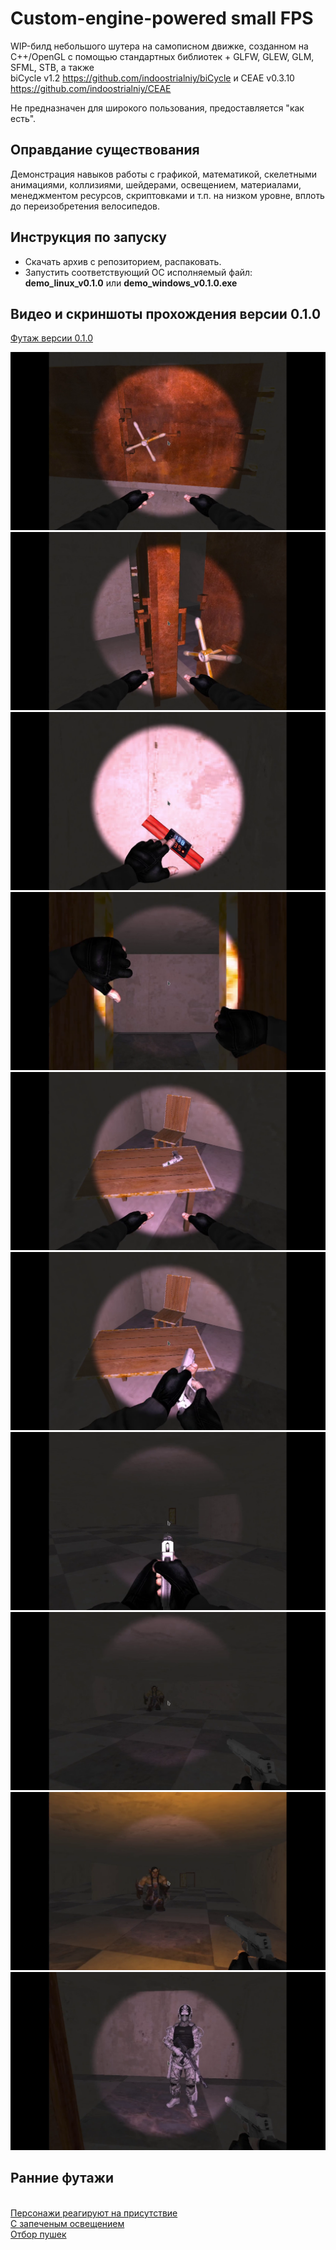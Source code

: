 # Custom-engine-powered small FPS
WIP-билд небольшого шутера на самописном движке, созданном на C++/OpenGL с помощью стандартных библиотек + GLFW, GLEW, GLM, SFML, STB, а также <br>  biCycle v1.2 https://github.com/indoostrialniy/biCycle и CEAE v0.3.10 https://github.com/indoostrialniy/CEAE
<br>

Не предназначен для широкого пользования, предоставляется "как есть".

## Оправдание существования
Демонстрация навыков работы с графикой, математикой, скелетными анимациями, коллизиями, шейдерами, освещением, материалами, менеджментом ресурсов, скриптовками и т.п. на низком уровне, вплоть до переизобретения велосипедов.

## Инструкция по запуску
- Скачать архив с репозиторием, распаковать.
- Запустить соответствующий ОС исполняемый файл: **demo_linux_v0.1.0** или **demo_windows_v0.1.0.exe**

## Видео и скриншоты прохождения версии 0.1.0
[Футаж версии 0.1.0](https://disk.yandex.ru/i/nhgkOuDGXbIT6g)

![s1](https://github.com/indoostrialniy/Pet-project/blob/main/screenshots/scr1.png)
![s2](https://github.com/indoostrialniy/Pet-project/blob/main/screenshots/scr2.png)
![s3](https://github.com/indoostrialniy/Pet-project/blob/main/screenshots/scr3.png "Установка взрывчатки")
![s4](https://github.com/indoostrialniy/Pet-project/blob/main/screenshots/scr4.png "Открытие дверей")
![s5](https://github.com/indoostrialniy/Pet-project/blob/main/screenshots/scr5.png)
![s6](https://github.com/indoostrialniy/Pet-project/blob/main/screenshots/scr6.png "Взятие предмета")
![s7](https://github.com/indoostrialniy/Pet-project/blob/main/screenshots/scr7.png)
![s8](https://github.com/indoostrialniy/Pet-project/blob/main/screenshots/scr8.png)
![s9](https://github.com/indoostrialniy/Pet-project/blob/main/screenshots/scr9.png "Схватка с монстром")
![s10](https://github.com/indoostrialniy/Pet-project/blob/main/screenshots/scr10.png "Встреча товарища")

## Ранние футажи
<br>[Персонажи реагируют на присутствие](https://disk.yandex.ru/i/IMmp0tt33K7LuQ)
<br>[С запеченым освещением](https://disk.yandex.ru/i/5m139YkCJbHoLQ)
<br>[Отбор пушек](https://disk.yandex.ru/i/O2CSrRvVb6fY8w)
